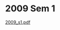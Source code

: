 # 2009 Sem 1

[2009_s1.pdf](https://github.com/ChrisLinn/comp90054-cheat/blob/master/exams/2009_s1.pdf?raw=true)
